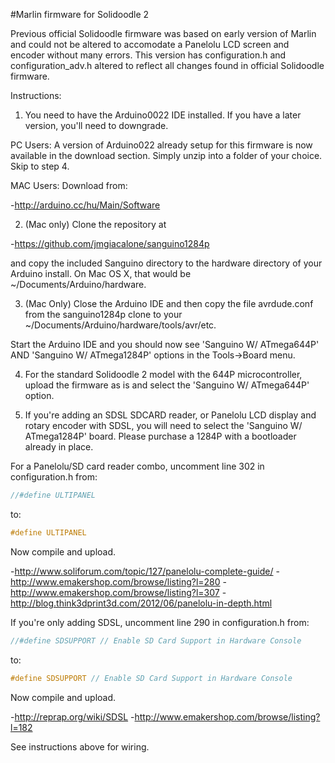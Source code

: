 #Marlin firmware for Solidoodle 2

Previous official Solidoodle firmware was based on early version of Marlin and could not be altered to accomodate a Panelolu LCD screen and encoder without many errors. This version has configuration.h and configuration_adv.h altered to reflect all changes found in official Solidoodle firmware.

Instructions:

1. You need to have the Arduino0022 IDE installed. If you have a later version, you'll need to downgrade.

PC Users: A version of Arduino022 already setup for this firmware is now available in the download section. Simply unzip into a folder of your choice.
Skip to step 4.

MAC Users: Download from:

-http://arduino.cc/hu/Main/Software


2. (Mac only) Clone the repository at

-https://github.com/jmgiacalone/sanguino1284p

and copy the included Sanguino directory to the hardware directory of your Arduino install. On Mac OS X, that would be ~/Documents/Arduino/hardware.

3. (Mac Only) Close the Arduino IDE and then copy the file avrdude.conf from the sanguino1284p clone to your ~/Documents/Arduino/hardware/tools/avr/etc.

Start the Arduino IDE and you should now see 'Sanguino W/ ATmega644P' AND 'Sanguino W/ ATmega1284P' options in the Tools->Board menu.

4. For the standard Solidoodle 2 model with the 644P microcontroller, upload the firmware as is and select the 'Sanguino W/ ATmega644P' option.

5. If you're adding an SDSL SDCARD reader, or Panelolu LCD display and rotary encoder with SDSL, you will need to select the 'Sanguino W/ ATmega1284P' board. Please purchase a 1284P with a bootloader already in place.

For a Panelolu/SD card reader combo, uncomment line 302 in configuration.h from:

```C
//#define ULTIPANEL
```
to:
```C
#define ULTIPANEL
```
Now compile and upload.

-http://www.soliforum.com/topic/127/panelolu-complete-guide/
-http://www.emakershop.com/browse/listing?l=280
-http://www.emakershop.com/browse/listing?l=307
-http://blog.think3dprint3d.com/2012/06/panelolu-in-depth.html


If you're only adding SDSL, uncomment line 290 in configuration.h from:
```C
//#define SDSUPPORT // Enable SD Card Support in Hardware Console
```
to:
```C
#define SDSUPPORT // Enable SD Card Support in Hardware Console
```
Now compile and upload.

-http://reprap.org/wiki/SDSL
-http://www.emakershop.com/browse/listing?l=182

See instructions above for wiring.




